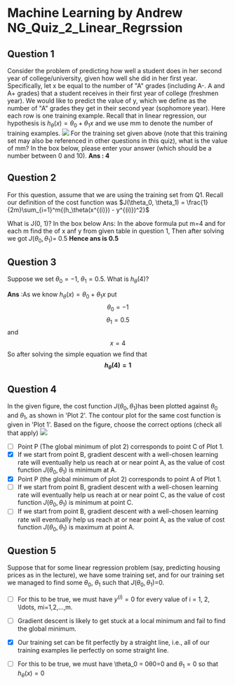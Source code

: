 

# Machine Learning by Andrew NG_Quiz_2_Linear_Regrssion
## Question 1
Consider the problem of predicting how well a student does in her second year of college/university, given how well she did in her first year.
Specifically, let x be equal to the number of "A" grades (including A-. A and A+ grades) that a student receives in their first year of college (freshmen year). We would like to predict the value of y, which we define as the number of "A" grades they get in their second year (sophomore year).
Here each row is one training example. Recall that in linear regression, our hypothesis is  $h_\theta(x) = \theta_0 + \theta_1x$ and we use  mm  to denote the number of training examples.
![](https://d396qusza40orc.cloudfront.net/flex-ml/quizIIq1v2.png)
For the training set given above (note that this training set may also be referenced in other questions in this quiz), what is the value of mm? In the box below, please enter your answer (which should be a number between 0 and 10).
**Ans : 4**
## Question 2
For this question, assume that we are using the training set from Q1. Recall our definition of the cost function was  $J(\theta_0, \theta_1) = \frac{1}{2m}\sum_{i=1}^m{(h_\theta(x^{(i)}) - y^{(i)})^2}$

What is J(0, 1)? In the box below
Ans: In the above formula put m=4 and for each m find the of x anf y from given table in question 1, Then after solving we got $J(\theta_0, \theta_1)$=  $0.5$
**Hence ans is $0.5$**

## Question 3
Suppose we set $\theta_0 = -1$, $\theta_1 = 0.5$. What is $h_{\theta}(4)$?

**Ans** :As we know $h_\theta(x) = \theta_0 + \theta_1x$ 
put $$\theta_0 = -1$$  $$\theta_1 = 0.5$$ and  $$x = 4$$
So after solving the simple equation we find that **$$h_{\theta}(4)=1$$**
## Question 4 
In the given figure, the cost function $J(\theta_0,\theta_1)$has been plotted against $\theta_0$​ and $\theta_1$​, as shown in 'Plot 2'. The contour plot for the same cost function is given in 'Plot 1'. Based on the figure, choose the correct options (check all that apply)
![](https://d396qusza40orc.cloudfront.net/ml/images/4.2-quiz-1.png)

 - [ ] Point P (The global minimum of plot 2) corresponds to point C of Plot 1.
 - [x] If we start from point B, gradient descent with a well-chosen learning rate will eventually help us reach at or near point A, as the value of cost function $J(\theta_0,\theta_1)$ is minimum at A.
 - [x] Point P (the global minimum of plot 2) corresponds to point A of Plot 1.
 - [ ] If we start from point B, gradient descent with a well-chosen learning rate will eventually help us reach at or near point C, as the value of cost function $J(\theta_0,\theta_1)$ is minimum at point C.
 - [ ] If we start from point B, gradient descent with a well-chosen learning rate will eventually help us reach at or near point A, as the value of cost function $J(\theta_0,\theta_1)$ is maximum at point A.

## Question 5 
Suppose that for some linear regression problem (say, predicting housing prices as in the lecture), we have some training set, and for our training set we managed to find some  $\theta_0$​,  $\theta_1$  such that  $J(\theta_0, \theta_1)$=0.

 - [ ] For this to be true, we must have $y^{(i)} = 0$ for every value of i = 1, 2, \ldots, mi=1,2,…,m.
 - [ ] Gradient descent is likely to get stuck at a local minimum and fail to find the global minimum.
 - [x] Our training set can be fit perfectly by a straight line,
i.e., all of our training examples lie perfectly on some straight line.
 - [ ] For this to be true, we must have \theta_0 = 0θ0​=0 and $\theta_1 = 0$ so that $h_\theta(x) = 0$

